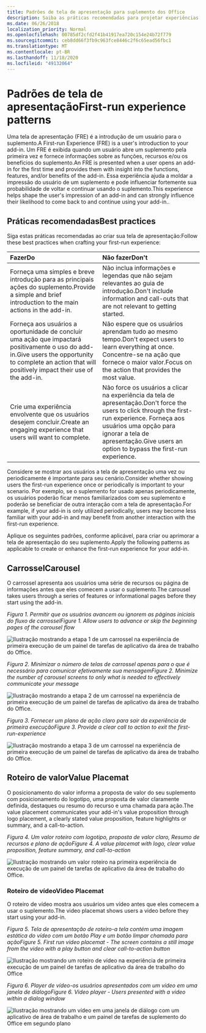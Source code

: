 ```yaml
---
title: Padrões de tela de apresentação para suplemento dos Office
description: Saiba as práticas recomendadas para projetar experiências de tela de apresentação em suplementos do Office.
ms.date: 06/26/2018
localization_priority: Normal
ms.openlocfilehash: 00785df2cfd2f41b41917ea720c154e24b72f779
ms.sourcegitcommit: ceb8dd66f3fb9c963fce8446c2f6c65ead56fbc1
ms.translationtype: MT
ms.contentlocale: pt-BR
ms.lasthandoff: 11/18/2020
ms.locfileid: "49132064"
---
```

# <a name="first-run-experience-patterns"></a><span data-ttu-id="55afe-103">Padrões de tela de apresentação</span><span class="sxs-lookup"><span data-stu-id="55afe-103">First-run experience patterns</span></span>

<span data-ttu-id="55afe-104">Uma tela de apresentação (FRE) é a introdução de um usuário para o suplemento.</span><span class="sxs-lookup"><span data-stu-id="55afe-104">A First-run Experience (FRE) is a user's introduction to your add-in.</span></span> <span data-ttu-id="55afe-105">Um FRE é exibida quando um usuário abre um suplemento pela primeira vez e fornece informações sobre as funções, recursos e/ou os benefícios do suplemento.</span><span class="sxs-lookup"><span data-stu-id="55afe-105">An FRE is presented when a user opens an add-in for the first time and provides them with insight into the functions, features, and/or benefits of the add-in.</span></span> <span data-ttu-id="55afe-106">Essa experiência ajuda a moldar a impressão do usuário de um suplemento e pode influenciar fortemente sua probabilidade de voltar e continuar usando o suplemento.</span><span class="sxs-lookup"><span data-stu-id="55afe-106">This experience helps shape the user's impression of an add-in and can strongly influence their likelihood to come back to and continue using your add-in..</span></span>

## <a name="best-practices"></a><span data-ttu-id="55afe-107">Práticas recomendadas</span><span class="sxs-lookup"><span data-stu-id="55afe-107">Best practices</span></span>

<span data-ttu-id="55afe-108">Siga estas práticas recomendadas ao criar sua tela de apresentação:</span><span class="sxs-lookup"><span data-stu-id="55afe-108">Follow these best practices when crafting your first-run experience:</span></span>

|<span data-ttu-id="55afe-109">Fazer</span><span class="sxs-lookup"><span data-stu-id="55afe-109">Do</span></span>|<span data-ttu-id="55afe-110">Não fazer</span><span class="sxs-lookup"><span data-stu-id="55afe-110">Don't</span></span>|
|:------|:------|
|<span data-ttu-id="55afe-111">Forneça uma simples e breve introdução para as principais ações do suplemento.</span><span class="sxs-lookup"><span data-stu-id="55afe-111">Provide a simple and brief introduction to the main actions in the add-in.</span></span> | <span data-ttu-id="55afe-112">Não inclua informações e legendas que não sejam relevantes ao guia de introdução.</span><span class="sxs-lookup"><span data-stu-id="55afe-112">Don't include information and call-outs that are not relevant to getting started.</span></span>
|<span data-ttu-id="55afe-113">Forneça aos usuários a oportunidade de concluir uma ação que impactará positivamente o uso do add-in.</span><span class="sxs-lookup"><span data-stu-id="55afe-113">Give users the opportunity to complete an action that will positively impact their use of the add-in.</span></span> | <span data-ttu-id="55afe-114">Não espere que os usuários aprendam tudo ao mesmo tempo.</span><span class="sxs-lookup"><span data-stu-id="55afe-114">Don't expect users to learn everything at once.</span></span> <span data-ttu-id="55afe-115">Concentre-se na ação que fornece o maior valor.</span><span class="sxs-lookup"><span data-stu-id="55afe-115">Focus on the action that provides the most value.</span></span>
|<span data-ttu-id="55afe-116">Crie uma experiência envolvente que os usuários desejem concluir.</span><span class="sxs-lookup"><span data-stu-id="55afe-116">Create an engaging experience that users will want to complete.</span></span> | <span data-ttu-id="55afe-117">Não force os usuários a clicar na experiência da tela de apresentação.</span><span class="sxs-lookup"><span data-stu-id="55afe-117">Don't force the users to click through the first-run experience.</span></span> <span data-ttu-id="55afe-118">Forneça aos usuários uma opção para ignorar a tela de apresentação.</span><span class="sxs-lookup"><span data-stu-id="55afe-118">Give users an option to bypass the first-run experience.</span></span> |

<span data-ttu-id="55afe-119">Considere se mostrar aos usuários a tela de apresentação uma vez ou periodicamente é importante para seu cenário.</span><span class="sxs-lookup"><span data-stu-id="55afe-119">Consider whether showing users the first-run experience once or periodically is important to your scenario.</span></span> <span data-ttu-id="55afe-120">Por exemplo, se o suplemento for usado apenas periodicamente, os usuários poderão ficar menos familiarizados com seu suplemento e poderão se beneficiar de outra interação com a tela de apresentação.</span><span class="sxs-lookup"><span data-stu-id="55afe-120">For example, if your add-in is only utilized periodically, users may become less familiar with your add-in and may benefit from another interaction with the first-run experience.</span></span>

<span data-ttu-id="55afe-121">Aplique os seguintes padrões, conforme aplicável, para criar ou aprimorar a tela de apresentação do seu suplemento.</span><span class="sxs-lookup"><span data-stu-id="55afe-121">Apply the following patterns as applicable to create or enhance the first-run experience for your add-in.</span></span>

## <a name="carousel"></a><span data-ttu-id="55afe-122">Carrossel</span><span class="sxs-lookup"><span data-stu-id="55afe-122">Carousel</span></span>

<span data-ttu-id="55afe-123">O carrossel apresenta aos usuários uma série de recursos ou página de informações antes que eles comecem a usar o suplemento.</span><span class="sxs-lookup"><span data-stu-id="55afe-123">The carousel takes users through a series of features or informational pages before they start using the add-in.</span></span>

<span data-ttu-id="55afe-124">*Figura 1. Permitir que os usuários avancem ou ignorem as páginas iniciais do fluxo de carrossel*</span><span class="sxs-lookup"><span data-stu-id="55afe-124">*Figure 1. Allow users to advance or skip the beginning pages of the carousel flow*</span></span>

![Ilustração mostrando a etapa 1 de um carrossel na experiência de primeira execução de um painel de tarefas de aplicativo da área de trabalho do Office.](../images/add-in-FRE-step-1.png)

<span data-ttu-id="55afe-127">*Figura 2. Minimizar o número de telas de carrossel apenas para o que é necessário para comunicar efetivamente sua mensagem*</span><span class="sxs-lookup"><span data-stu-id="55afe-127">*Figure 2. Minimize the number of carousel screens to only what is needed to effectively communicate your message*</span></span>

![Ilustração mostrando a etapa 2 de um carrossel na experiência de primeira execução de um painel de tarefas de aplicativo da área de trabalho do Office.](../images/add-in-FRE-step-2.png)

<span data-ttu-id="55afe-130">*Figura 3. Fornecer um plano de ação claro para sair da experiência de primeira execução*</span><span class="sxs-lookup"><span data-stu-id="55afe-130">*Figure 3. Provide a clear call to action to exit the first-run-experience*</span></span>

![Ilustração mostrando a etapa 3 de um carrossel na experiência de primeira execução de um painel de tarefas de aplicativo da área de trabalho do Office.](../images/add-in-FRE-step-3.png)

## <a name="value-placemat"></a><span data-ttu-id="55afe-133">Roteiro de valor</span><span class="sxs-lookup"><span data-stu-id="55afe-133">Value Placemat</span></span>

<span data-ttu-id="55afe-134">O posicionamento do valor informa a proposta de valor do seu suplemento com posicionamento do logotipo, uma proposta de valor claramente definida, destaques ou resumo do recurso e uma chamada para ação.</span><span class="sxs-lookup"><span data-stu-id="55afe-134">The value placement communicates your add-in's value proposition through logo placement, a clearly stated value proposition, feature highlights or summary, and a call-to-action.</span></span>

<span data-ttu-id="55afe-135">*Figura 4. Um valor roteiro com logotipo, proposta de valor claro, Resumo de recursos e plano de ação*</span><span class="sxs-lookup"><span data-stu-id="55afe-135">*Figure 4. A value placemat with logo, clear value proposition, feature summary, and call-to-action*</span></span>

![Ilustração mostrando um valor roteiro na primeira experiência de execução de um painel de tarefas de aplicativo da área de trabalho do Office.](../images/add-in-FRE-value.png)

### <a name="video-placemat"></a><span data-ttu-id="55afe-138">Roteiro de vídeo</span><span class="sxs-lookup"><span data-stu-id="55afe-138">Video Placemat</span></span>

<span data-ttu-id="55afe-139">O roteiro de vídeo mostra aos usuários um vídeo antes que eles comecem a usar o suplemento.</span><span class="sxs-lookup"><span data-stu-id="55afe-139">The video placemat shows users a video before they start using your add-in.</span></span>

<span data-ttu-id="55afe-140">*Figura 5. Tela de apresentação de roteiro-a tela contém uma imagem estática do vídeo com um botão Play e um botão limpar chamada para ação*</span><span class="sxs-lookup"><span data-stu-id="55afe-140">*Figure 5. First run video placemat - The screen contains a still image from the video with a play button and clear call-to-action button*</span></span>

![Ilustração mostrando um roteiro de vídeo na experiência de primeira execução de um painel de tarefas de aplicativo da área de trabalho do Office](../images/add-in-FRE-video.png)

<span data-ttu-id="55afe-142">*Figura 6. Player de vídeo-os usuários apresentados com um vídeo em uma janela de diálogo*</span><span class="sxs-lookup"><span data-stu-id="55afe-142">*Figure 6. Video player - Users presented with a video within a dialog window*</span></span>

![Ilustração mostrando um vídeo em uma janela de diálogo com um aplicativo de área de trabalho e um painel de tarefas de suplemento do Office em segundo plano](../images/add-in-FRE-video-dialog.png)
